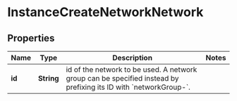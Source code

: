 

# InstanceCreateNetworkNetwork

## Properties

Name | Type | Description | Notes
------------ | ------------- | ------------- | -------------
**id** | **String** | id of the network to be used. A network group can be specified instead by prefixing its ID with &#x60;networkGroup-&#x60;. | 



